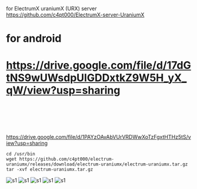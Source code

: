 for ElectrumX uraniumX (URX) server
https://github.com/c4pt000/ElectrumX-server-UraniumX

# for android

# https://drive.google.com/file/d/17dGtNS9wUWsdpUlGDDxtkZ9W5H_yX_qW/view?usp=sharing
<br>
<br>
<br>
<br>

https://drive.google.com/file/d/1PAYzOAvAbVUrVRDWwXoTzFgxtHTHz5tS/view?usp=sharing

```
cd /usr/bin
wget https://github.com/c4pt000/electrum-uraniumx/releases/download/electrum-uraniumx/electrum-uraniumx.tar.gz
tar -xvf electrum-uraniumx.tar.gz
```
![s1](https://raw.githubusercontent.com/c4pt000/electrum-uraniumx/main/ascii-art.png)
![s1](https://raw.githubusercontent.com/c4pt000/electrum-uraniumx/main/history.png)
![s1](https://raw.githubusercontent.com/c4pt000/electrum-uraniumx/main/payto.png)
![s1](https://raw.githubusercontent.com/c4pt000/electrum-uraniumx/main/paytoconfirm.png)
![s1](https://raw.githubusercontent.com/c4pt000/electrum-uraniumx/main/paytoconfirm-sent.png)
